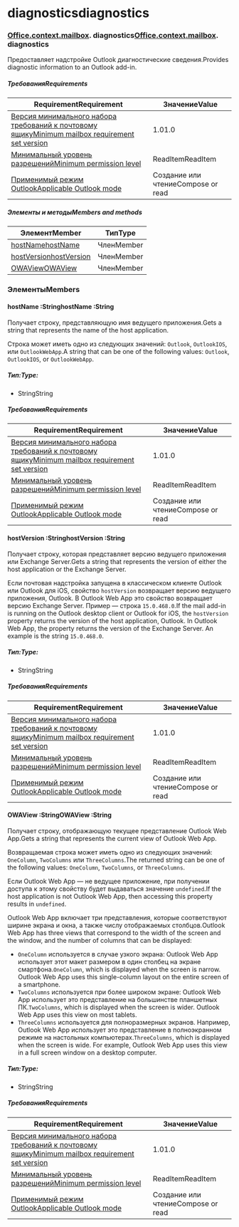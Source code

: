 # <a name="diagnostics"></a><span data-ttu-id="cb0a3-101">diagnostics</span><span class="sxs-lookup"><span data-stu-id="cb0a3-101">diagnostics</span></span>

### <span data-ttu-id="cb0a3-p101">[Office](Office.md)[.context](Office.context.md)[.mailbox](Office.context.mailbox.md). diagnostics</span><span class="sxs-lookup"><span data-stu-id="cb0a3-p101">[Office](Office.md)[.context](Office.context.md)[.mailbox](Office.context.mailbox.md). diagnostics</span></span>

<span data-ttu-id="cb0a3-104">Предоставляет надстройке Outlook диагностические сведения.</span><span class="sxs-lookup"><span data-stu-id="cb0a3-104">Provides diagnostic information to an Outlook add-in.</span></span>

##### <a name="requirements"></a><span data-ttu-id="cb0a3-105">Требования</span><span class="sxs-lookup"><span data-stu-id="cb0a3-105">Requirements</span></span>

|<span data-ttu-id="cb0a3-106">Requirement</span><span class="sxs-lookup"><span data-stu-id="cb0a3-106">Requirement</span></span>| <span data-ttu-id="cb0a3-107">Значение</span><span class="sxs-lookup"><span data-stu-id="cb0a3-107">Value</span></span>|
|---|---|
|[<span data-ttu-id="cb0a3-108">Версия минимального набора требований к почтовому ящику</span><span class="sxs-lookup"><span data-stu-id="cb0a3-108">Minimum mailbox requirement set version</span></span>](/javascript/office/requirement-sets/outlook-api-requirement-sets)| <span data-ttu-id="cb0a3-109">1.0</span><span class="sxs-lookup"><span data-stu-id="cb0a3-109">1.0</span></span>|
|[<span data-ttu-id="cb0a3-110">Минимальный уровень разрешений</span><span class="sxs-lookup"><span data-stu-id="cb0a3-110">Minimum permission level</span></span>](https://docs.microsoft.com/outlook/add-ins/understanding-outlook-add-in-permissions)| <span data-ttu-id="cb0a3-111">ReadItem</span><span class="sxs-lookup"><span data-stu-id="cb0a3-111">ReadItem</span></span>|
|[<span data-ttu-id="cb0a3-112">Применимый режим Outlook</span><span class="sxs-lookup"><span data-stu-id="cb0a3-112">Applicable Outlook mode</span></span>](https://docs.microsoft.com/outlook/add-ins/#extension-points)| <span data-ttu-id="cb0a3-113">Создание или чтение</span><span class="sxs-lookup"><span data-stu-id="cb0a3-113">Compose or read</span></span>|

##### <a name="members-and-methods"></a><span data-ttu-id="cb0a3-114">Элементы и методы</span><span class="sxs-lookup"><span data-stu-id="cb0a3-114">Members and methods</span></span>

| <span data-ttu-id="cb0a3-115">Элемент</span><span class="sxs-lookup"><span data-stu-id="cb0a3-115">Member</span></span> | <span data-ttu-id="cb0a3-116">Тип</span><span class="sxs-lookup"><span data-stu-id="cb0a3-116">Type</span></span> |
|--------|------|
| [<span data-ttu-id="cb0a3-117">hostName</span><span class="sxs-lookup"><span data-stu-id="cb0a3-117">hostName</span></span>](#hostname-string) | <span data-ttu-id="cb0a3-118">Член</span><span class="sxs-lookup"><span data-stu-id="cb0a3-118">Member</span></span> |
| [<span data-ttu-id="cb0a3-119">hostVersion</span><span class="sxs-lookup"><span data-stu-id="cb0a3-119">hostVersion</span></span>](#hostversion-string) | <span data-ttu-id="cb0a3-120">Член</span><span class="sxs-lookup"><span data-stu-id="cb0a3-120">Member</span></span> |
| [<span data-ttu-id="cb0a3-121">OWAView</span><span class="sxs-lookup"><span data-stu-id="cb0a3-121">OWAView</span></span>](#owaview-string) | <span data-ttu-id="cb0a3-122">Член</span><span class="sxs-lookup"><span data-stu-id="cb0a3-122">Member</span></span> |

### <a name="members"></a><span data-ttu-id="cb0a3-123">Элементы</span><span class="sxs-lookup"><span data-stu-id="cb0a3-123">Members</span></span>

####  <a name="hostname-string"></a><span data-ttu-id="cb0a3-124">hostName :String</span><span class="sxs-lookup"><span data-stu-id="cb0a3-124">hostName :String</span></span>

<span data-ttu-id="cb0a3-125">Получает строку, представляющую имя ведущего приложения.</span><span class="sxs-lookup"><span data-stu-id="cb0a3-125">Gets a string that represents the name of the host application.</span></span>

<span data-ttu-id="cb0a3-126">Строка может иметь одно из следующих значений: `Outlook`, `OutlookIOS`, или `OutlookWebApp`.</span><span class="sxs-lookup"><span data-stu-id="cb0a3-126">A string that can be one of the following values: `Outlook`, `OutlookIOS`, or `OutlookWebApp`.</span></span>

##### <a name="type"></a><span data-ttu-id="cb0a3-127">Тип:</span><span class="sxs-lookup"><span data-stu-id="cb0a3-127">Type:</span></span>

*   <span data-ttu-id="cb0a3-128">String</span><span class="sxs-lookup"><span data-stu-id="cb0a3-128">String</span></span>

##### <a name="requirements"></a><span data-ttu-id="cb0a3-129">Требования</span><span class="sxs-lookup"><span data-stu-id="cb0a3-129">Requirements</span></span>

|<span data-ttu-id="cb0a3-130">Requirement</span><span class="sxs-lookup"><span data-stu-id="cb0a3-130">Requirement</span></span>| <span data-ttu-id="cb0a3-131">Значение</span><span class="sxs-lookup"><span data-stu-id="cb0a3-131">Value</span></span>|
|---|---|
|[<span data-ttu-id="cb0a3-132">Версия минимального набора требований к почтовому ящику</span><span class="sxs-lookup"><span data-stu-id="cb0a3-132">Minimum mailbox requirement set version</span></span>](/javascript/office/requirement-sets/outlook-api-requirement-sets)| <span data-ttu-id="cb0a3-133">1.0</span><span class="sxs-lookup"><span data-stu-id="cb0a3-133">1.0</span></span>|
|[<span data-ttu-id="cb0a3-134">Минимальный уровень разрешений</span><span class="sxs-lookup"><span data-stu-id="cb0a3-134">Minimum permission level</span></span>](https://docs.microsoft.com/outlook/add-ins/understanding-outlook-add-in-permissions)| <span data-ttu-id="cb0a3-135">ReadItem</span><span class="sxs-lookup"><span data-stu-id="cb0a3-135">ReadItem</span></span>|
|[<span data-ttu-id="cb0a3-136">Применимый режим Outlook</span><span class="sxs-lookup"><span data-stu-id="cb0a3-136">Applicable Outlook mode</span></span>](https://docs.microsoft.com/outlook/add-ins/#extension-points)| <span data-ttu-id="cb0a3-137">Создание или чтение</span><span class="sxs-lookup"><span data-stu-id="cb0a3-137">Compose or read</span></span>|

####  <a name="hostversion-string"></a><span data-ttu-id="cb0a3-138">hostVersion :String</span><span class="sxs-lookup"><span data-stu-id="cb0a3-138">hostVersion :String</span></span>

<span data-ttu-id="cb0a3-139">Получает строку, которая представляет версию ведущего приложения или Exchange Server.</span><span class="sxs-lookup"><span data-stu-id="cb0a3-139">Gets a string that represents the version of either the host application or the Exchange Server.</span></span>

<span data-ttu-id="cb0a3-p102">Если почтовая надстройка запущена в классическом клиенте Outlook или Outlook для iOS, свойство `hostVersion` возвращает версию ведущего приложения, Outlook. В Outlook Web App это свойство возвращает версию Exchange Server. Пример — строка `15.0.468.0`.</span><span class="sxs-lookup"><span data-stu-id="cb0a3-p102">If the mail add-in is running on the Outlook desktop client or Outlook for iOS, the `hostVersion` property returns the version of the host application, Outlook. In Outlook Web App, the property returns the version of the Exchange Server. An example is the string `15.0.468.0`.</span></span>

##### <a name="type"></a><span data-ttu-id="cb0a3-143">Тип:</span><span class="sxs-lookup"><span data-stu-id="cb0a3-143">Type:</span></span>

*   <span data-ttu-id="cb0a3-144">String</span><span class="sxs-lookup"><span data-stu-id="cb0a3-144">String</span></span>

##### <a name="requirements"></a><span data-ttu-id="cb0a3-145">Требования</span><span class="sxs-lookup"><span data-stu-id="cb0a3-145">Requirements</span></span>

|<span data-ttu-id="cb0a3-146">Requirement</span><span class="sxs-lookup"><span data-stu-id="cb0a3-146">Requirement</span></span>| <span data-ttu-id="cb0a3-147">Значение</span><span class="sxs-lookup"><span data-stu-id="cb0a3-147">Value</span></span>|
|---|---|
|[<span data-ttu-id="cb0a3-148">Версия минимального набора требований к почтовому ящику</span><span class="sxs-lookup"><span data-stu-id="cb0a3-148">Minimum mailbox requirement set version</span></span>](/javascript/office/requirement-sets/outlook-api-requirement-sets)| <span data-ttu-id="cb0a3-149">1.0</span><span class="sxs-lookup"><span data-stu-id="cb0a3-149">1.0</span></span>|
|[<span data-ttu-id="cb0a3-150">Минимальный уровень разрешений</span><span class="sxs-lookup"><span data-stu-id="cb0a3-150">Minimum permission level</span></span>](https://docs.microsoft.com/outlook/add-ins/understanding-outlook-add-in-permissions)| <span data-ttu-id="cb0a3-151">ReadItem</span><span class="sxs-lookup"><span data-stu-id="cb0a3-151">ReadItem</span></span>|
|[<span data-ttu-id="cb0a3-152">Применимый режим Outlook</span><span class="sxs-lookup"><span data-stu-id="cb0a3-152">Applicable Outlook mode</span></span>](https://docs.microsoft.com/outlook/add-ins/#extension-points)| <span data-ttu-id="cb0a3-153">Создание или чтение</span><span class="sxs-lookup"><span data-stu-id="cb0a3-153">Compose or read</span></span>|

####  <a name="owaview-string"></a><span data-ttu-id="cb0a3-154">OWAView :String</span><span class="sxs-lookup"><span data-stu-id="cb0a3-154">OWAView :String</span></span>

<span data-ttu-id="cb0a3-155">Получает строку, отображающую текущее представление Outlook Web App.</span><span class="sxs-lookup"><span data-stu-id="cb0a3-155">Gets a string that represents the current view of Outlook Web App.</span></span>

<span data-ttu-id="cb0a3-156">Возвращаемая строка может иметь одно из следующих значений: `OneColumn`, `TwoColumns` или `ThreeColumns`.</span><span class="sxs-lookup"><span data-stu-id="cb0a3-156">The returned string can be one of the following values: `OneColumn`, `TwoColumns`, or `ThreeColumns`.</span></span>

<span data-ttu-id="cb0a3-157">Если Outlook Web App — не ведущее приложение, при получении доступа к этому свойству будет выдаваться значение `undefined`.</span><span class="sxs-lookup"><span data-stu-id="cb0a3-157">If the host application is not Outlook Web App, then accessing this property results in `undefined`.</span></span>

<span data-ttu-id="cb0a3-158">Outlook Web App включает три представления, которые соответствуют ширине экрана и окна, а также числу отображаемых столбцов.</span><span class="sxs-lookup"><span data-stu-id="cb0a3-158">Outlook Web App has three views that correspond to the width of the screen and the window, and the number of columns that can be displayed:</span></span>

*   <span data-ttu-id="cb0a3-p103">`OneColumn` используется в случае узкого экрана: Outlook Web App использует этот макет размером в один столбец на экране смартфона.</span><span class="sxs-lookup"><span data-stu-id="cb0a3-p103">`OneColumn`, which is displayed when the screen is narrow. Outlook Web App uses this single-column layout on the entire screen of a smartphone.</span></span>
*   <span data-ttu-id="cb0a3-p104">`TwoColumns` используется при более широком экране: Outlook Web App использует это представление на большинстве планшетных ПК.</span><span class="sxs-lookup"><span data-stu-id="cb0a3-p104">`TwoColumns`, which is displayed when the screen is wider. Outlook Web App uses this view on most tablets.</span></span>
*   <span data-ttu-id="cb0a3-p105">`ThreeColumns` используется для полноразмерных экранов. Например, Outlook Web App использует это представление в полноэкранном режиме на настольных компьютерах.</span><span class="sxs-lookup"><span data-stu-id="cb0a3-p105">`ThreeColumns`, which is displayed when the screen is wide. For example, Outlook Web App uses this view in a full screen window on a desktop computer.</span></span>

##### <a name="type"></a><span data-ttu-id="cb0a3-165">Тип:</span><span class="sxs-lookup"><span data-stu-id="cb0a3-165">Type:</span></span>

*   <span data-ttu-id="cb0a3-166">String</span><span class="sxs-lookup"><span data-stu-id="cb0a3-166">String</span></span>

##### <a name="requirements"></a><span data-ttu-id="cb0a3-167">Требования</span><span class="sxs-lookup"><span data-stu-id="cb0a3-167">Requirements</span></span>

|<span data-ttu-id="cb0a3-168">Requirement</span><span class="sxs-lookup"><span data-stu-id="cb0a3-168">Requirement</span></span>| <span data-ttu-id="cb0a3-169">Значение</span><span class="sxs-lookup"><span data-stu-id="cb0a3-169">Value</span></span>|
|---|---|
|[<span data-ttu-id="cb0a3-170">Версия минимального набора требований к почтовому ящику</span><span class="sxs-lookup"><span data-stu-id="cb0a3-170">Minimum mailbox requirement set version</span></span>](/javascript/office/requirement-sets/outlook-api-requirement-sets)| <span data-ttu-id="cb0a3-171">1.0</span><span class="sxs-lookup"><span data-stu-id="cb0a3-171">1.0</span></span>|
|[<span data-ttu-id="cb0a3-172">Минимальный уровень разрешений</span><span class="sxs-lookup"><span data-stu-id="cb0a3-172">Minimum permission level</span></span>](https://docs.microsoft.com/outlook/add-ins/understanding-outlook-add-in-permissions)| <span data-ttu-id="cb0a3-173">ReadItem</span><span class="sxs-lookup"><span data-stu-id="cb0a3-173">ReadItem</span></span>|
|[<span data-ttu-id="cb0a3-174">Применимый режим Outlook</span><span class="sxs-lookup"><span data-stu-id="cb0a3-174">Applicable Outlook mode</span></span>](https://docs.microsoft.com/outlook/add-ins/#extension-points)| <span data-ttu-id="cb0a3-175">Создание или чтение</span><span class="sxs-lookup"><span data-stu-id="cb0a3-175">Compose or read</span></span>|